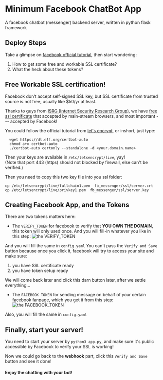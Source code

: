 # Minimum Facebook ChatBot App

A facebook chatbot (messenger) backend server, written in python flask framework


## Deploy Steps

Take a glimpse on [facebook official tutorial](https://developers.facebook.com/docs/messenger-platform/quickstart), then start wondering:   

1. How to get some free and workable SSL certificate?
2. What the heck about these tokens?



## Free Workable SSL certification!

Facebook don't accept self-signed SSL key, but SSL certificate from trusted source is not free, usually like $50/yr at least.

Thanks to guys from [ISRG (Internet Security Research Group)](https://letsencrypt.org/isrg/), we have [free ssl certificate](https://letsencrypt.org/) that accepted by main-stream browsers, and most important --- accepted by Facebook!

You could follow the official tutorial from [let's encrypt](https://letsencrypt.org/getting-started/), or inshort, just type:

      wget https://dl.eff.org/certbot-auto
      chmod a+x certbot-auto
      ./certbot-auto certonly --standalone -d <your.domain.name>

Then your keys are available in `/etc/letsencrypt/live`, yay!  
(Note that port 443 (https) should not blocked by firewall, else can't be verified.)

Then you need to copy this two key file into you ssl folder:

    cp /etc/letsencrypt/live/fullchain1.pem  fb_messenger/ssl/server.crt
    cp /etc/letsencrypt/live/privkey1.pem  fb_messenger/ssl/server.key



## Creating Facebook App, and the Tokens

There are two tokens matters here:

* The `VERIFY_TOKEN` for facebook to verify that **YOU OWN THE DOMAIN**, this token will only used once. And you will fill-in whatever you like in this step:
![the VERIFY_TOKEN](https://scontent-tpe1-1.xx.fbcdn.net/t39.2178-6/12057143_211110782612505_894181129_n.png)

And you will fill the same in `config.yaml`
You can't pass the `Verify and Save` button because once you click it, facebook will try to access your site and make sure: 

1. you have SSL certificate ready 
2. you have token setup ready

We will come back later and click this darn button later, after we settle everything...



* The `FACEBOOK_TOKEN` for sending message on behalf of your certain facebook fanpage, which you get it from this step:
![the FACEBOOK_TOKEN](https://scontent-tpe1-1.xx.fbcdn.net/t39.2178-6/12995543_1164810200226522_2093336718_n.png)

Also, you will fill the same in `config.yaml`




## Finally, start your server!

You need to start your server by `python3 app.py`, and make sure it's public accessible by Facebook to verify your SSL is working! 

Now we could go back to the **webhook** part, click this `Verify and Save` button and see it done!

#### Enjoy the chatting with your bot!
